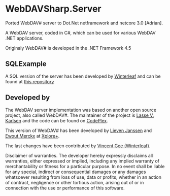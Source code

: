 WebDAVSharp.Server
==================

Ported WebDAV# server to Dot.Net netframework and netcore 3.0 [Adrian].

A WebDAV server, coded in C#, which can be used for various WebDAV .NET applications.

Originaly WebDAV# is developed in the .NET Framework 4.5

## SQLExample ##

A SQL version of the server has been developed by [Winterleaf][6] and can be found at [this repository][7]

## Developed by ##

The WebDAV server implementation was based on another open source project, also called WebDAV#.
The maintainer of the project is [Lasse V. Karlsen][1] and the code can be found on [CodePlex][2].

This version of WebDAV# has been developed by [Lieven Janssen][3] and [Ewout Merckx][4] at [Xplore+][5].

The last changes have been contributed by [Vincent Gee (Winterleaf)][6].


  [1]: http://www.vkarlsen.no/
  [2]: https://webdavsharp.codeplex.com/
  [3]: https://www.linkedin.com/in/lievenjanssen/
  [4]: https://www.linkedin.com/in/ewoutmerckx
  [5]: http://xploreplus.com/
  [6]: https://github.com/Winterleaf
  [7]: https://github.com/Winterleaf/Winterleaf-WebDavSharp.SQLExample


Disclaimer of warranties. The developer hereby expressly disclaims all warranties, either expressed or implied, 
including any implied warranty of merchantability or fitness for a particular purpose. In no event shall be liable 
for any special, indirect or consequential damages or any damages whatsoever resulting from loss of use, 
data or profits, whether in an action of contract, negligence or other tortious  action, arising out of or 
in connection with the use or performance of this software.
